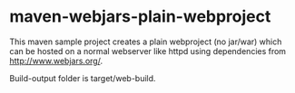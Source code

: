 # maven-webjars-plain-webproject

This maven sample project creates a plain webproject (no jar/war) which can be hosted on a normal webserver like httpd using dependencies from http://www.webjars.org/. 

Build-output folder is target/web-build.
